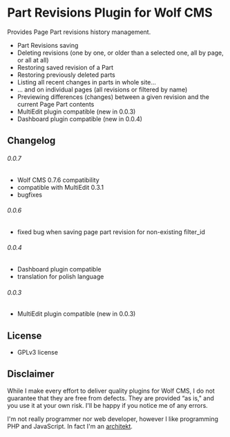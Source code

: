 Part Revisions Plugin for Wolf CMS
==================================

Provides Page Part revisions history management.

- Part Revisions saving
- Deleting revisions (one by one, or older than a selected one, all by page, or all at all)
- Restoring saved revision of a Part
- Restoring previously deleted parts
- Listing all recent changes in parts in whole site...
- ... and on individual pages (all revisions or filtered by name)
- Previewing differences (changes) between a given revision and the current Page Part contents
- MultiEdit plugin compatible (new in 0.0.3)
- Dashboard plugin compatible (new in 0.0.4)

Changelog
---------

###### 0.0.7

- Wolf CMS 0.7.6 compatibility
- compatible with MultiEdit 0.3.1
- bugfixes

###### 0.0.6

- fixed bug when saving page part revision for non-existing filter_id

###### 0.0.4

- Dashboard plugin compatible
- translation for polish language

###### 0.0.3

- MultiEdit plugin compatible (new in 0.0.3)


License
-------

* GPLv3 license

Disclaimer
----------

While I make every effort to deliver quality plugins for Wolf CMS, I do not guarantee that they are free from defects. They are provided “as is," and you use it at your own risk. I'll be happy if you notice me of any errors.

I'm not really programmer nor web developer, however I like programming PHP and JavaScript. In fact I'm an [architekt](http://marekmurawski.pl).